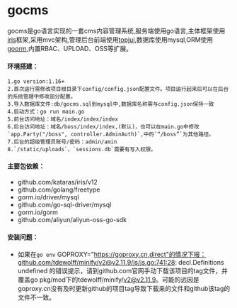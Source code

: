 # gocms

gocms是go语言实现的一套cms内容管理系统,服务端使用go语言,主体框架使用[iris](https://github.com/kataras/iris)框架,采用mvc架构,管理后台前端使用[topjui](https://www.topjui.com/),数据库使用mysql,ORM使用[goorm](https://gorm.io),内置RBAC、UPLOAD、OSS等扩展。

#### 环境搭建：

	1.go version:1.16+
	2.首次运行需修改项目根目录下config/config.json配置文件。项目运行起来后可以在后台的系统管理中修改部分配置。
	3.导入数据库文件:db/gocms.sql到mysql中,数据库名称需与config.json保持一致
	4.启动方式：go run main.go
	5.前台访问地址：域名/index/index/index
	6.后台访问地址：域名/boss/index/index,(默认)，也可以在main.go中修改`app.Party("/boss", controller.AdminAuth)`,中的`“/boss”`为其他路径。
	7.后台的超级管理员账号/密码：admin/amin
	8.`/static/uploads`、`sessions.db`需要有写入权限。



#### 主要包依赖：

* github.com/kataras/iris/v12
* github.com/golang/freetype
* gorm.io/driver/mysql
* github.com/go-sql-driver/mysql
* gorm.io/gorm
* github.com/aliyun/aliyun-oss-go-sdk



#### 安装问题：
* 如果在`go env` GOPROXY="https://goproxy.cn,direct"的情况下报：github.com/tdewolff/minify/v2@v2.11.9/js/js.go:741:28: decl.Definitions undefined 的错误提示，请到github.com官网手动下载该项目的tag文件，并覆盖go pkg/mod下的tdewolff/minify/v2@v2.11.9。可能的远因是goproxy.cn没有及时更新github的项目tag导致下载来的文件和github该tag的文件不一致。
